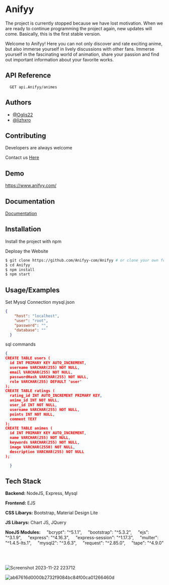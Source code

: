 
# Anifyy

The project is currently stopped because we have lost motivation. When we are ready to continue programming the project again, new updates will come. Basically, this is the first stable version.

Welcome to Anifyy! Here you can not only discover and rate exciting 
anime, but also immerse yourself in lively discussions with other fans. 
Immerse yourself in the fascinating world of animation, share your 
passion and find out important information about your favorite works.


## API Reference

```http
  GET api.Anifyy/animes
```

## Authors

- [@Oglis22](https://oglis22.github.io)
- [@lizhxro](https://github.com/lizhxro)


## Contributing

Developers are always welcome

Contact us <a href="">Here</a>

## Demo

https://www.anifyy.com/


## Documentation

[Documentation](https://documentation.anifyy.com)




## Installation

Install the project with npm

Deploay the Website

```sh
$ git clone https://github.com/Anifyy-com/Anifyy # or clone your own fork
$ cd Anifyy
$ npm install
$ npm start
```

## Usage/Examples

Set Mysql Connection mysql.json

```json
{
    "host": "localhost",
    "user": "root",
    "password": "",
    "database": ""
  }
```

sql commands


```json
{
CREATE TABLE users (
  id INT PRIMARY KEY AUTO_INCREMENT,
  username VARCHAR(255) NOT NULL,
  email VARCHAR(255) NOT NULL,
  passwordHash VARCHAR(255) NOT NULL,
  role VARCHAR(255) DEFAULT 'user'
);
CREATE TABLE ratings (
  rating_id INT AUTO_INCREMENT PRIMARY KEY,
  anime_id INT NOT NULL,
  user_id INT NOT NULL,
  username VARCHAR(255) NOT NULL,
  points INT NOT NULL,
  comment TEXT
);
CREATE TABLE animes (
  id INT PRIMARY KEY AUTO_INCREMENT,
  name VARCHAR(255) NOT NULL,
  keywords VARCHAR(255) NOT NULL,
  image VARCHAR(2550) NOT NULL,
  description VARCHAR(255) NOT NULL
);

  }
```


## Tech Stack

**Backend:** NodeJS, Express, Mysql

**Frontend:** EJS

**CSS Libarys:** Bootstrap, Material Design Lite

**JS Libarys:** Chart JS, JQuery

**NoeJS Modules:** 
    "bcrypt": "^5.1.1",
    "bootstrap": "^5.3.2",
    "ejs": "^3.1.9",
    "express": "^4.16.3",
    "express-session": "^1.17.3",
    "multer": "^1.4.5-lts.1",
    "mysql2": "^3.6.3",
    "request": "^2.85.0",
    "tape": "^4.9.0"

<br>
<br>

![Screenshot 2023-11-22 223712](https://github.com/oglis22/Anifyy/assets/119761510/7674c0e5-09d6-4a2d-a161-25a8bf85785d)



![ab67616d0000b2732f9084bc84f00ca01266460d](https://github.com/oglis22/Anifyy/assets/119761510/718eb526-58f6-450e-8d97-a356ed3dc9d2)



